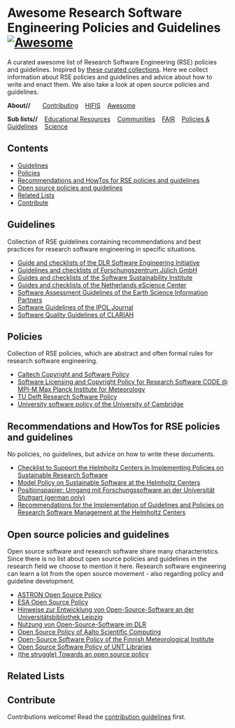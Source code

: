 <!--lint disable double-link-->
# Awesome Research Software Engineering Policies and Guidelines [![Awesome](https://awesome.re/badge.svg)](https://awesome.re)

A curated awesome list of Research Software Engineering (RSE) policies and guidelines. Inspired by [these curated collections](https://github.com/sindresorhus/awesome). Here we collect information about RSE policies and guidelines and advice about how to write and enact them. We also take a look at open source policies and guidelines.

**About//** &nbsp;&nbsp;&nbsp;&nbsp;&nbsp;
[Contributing](contributing.md)&nbsp;&nbsp;&nbsp;
[HIFIS](https://hifis.net)&nbsp;&nbsp;&nbsp;
[Awesome](https://github.com/sindresorhus/awesome)

**Sub lists//**&nbsp;&nbsp;&nbsp;
[Educational Resources](https://github.com/hifis-net/awesome-rse-education)&nbsp;&nbsp;&nbsp;
[Communities](https://github.com/hifis-net/awesome-rse-communities)&nbsp;&nbsp;&nbsp;
[FAIR](https://github.com/hifis-net/awesome-rse-fair)&nbsp;&nbsp;&nbsp;
[Policies & Guidelines](https://github.com/hifis-net/awesome-rse-policies)&nbsp;&nbsp;&nbsp;
[Science](https://github.com/hifis-net/awesome-rse-science)

## Contents
- [Guidelines](#guidelines)
- [Policies](#policies)
- [Recommendations and HowTos for RSE policies and guidelines](#recommendations-and-howtos-for-rse-policies-and-guidelines)
- [Open source policies and guidelines](#open-source-policies-and-guidelines)
- [Related Lists](#related-lists)
- [Contribute](#contribute)

## Guidelines
Collection of RSE guidelines containing recommendations and best practices for research software engineering in specific situations.

- [Guide and checklists of the DLR Software Engineering Initiative](https://rse.dlr.de/01_guidelines.html)
- [Guidelines and checklists of Forschungszentrum Jülich GmbH](http://hdl.handle.net/2128/33259)
- [Guides and checklists of the Software Sustainability Institute](https://www.software.ac.uk/guides)
- [Guides and checklists of the Netherlands eScience Center](https://guide.esciencecenter.nl/#/)
- [Software Assessment Guidelines of the Earth Science Information Partners](https://esipfed.github.io/Software-Assessment-Guidelines/)
- [Software Guidelines of the IPOL Journal](https://tools.ipol.im/wiki/ref/software_guidelines/)
- [Software Quality Guidelines of CLARIAH](https://github.com/CLARIAH/software-quality-guidelines)

## Policies
Collection of RSE policies, which are abstract and often formal rules for research software engineering.

- [Caltech Copyright and Software Policy](https://innovation.caltech.edu/patents-licensing/policies/caltech-copyright-and-software-policy)
- [Software Licensing and Copyright Policy for Research Software CODE @ MPI-M Max Planck Institute for Meteorology](https://mpimet.mpg.de/fileadmin/02_Forschung/08_Gute_wissenschaftliche_Praxis/MPI-M-SW-Policy.pdf)
- [TU Delft Research Software Policy](https://doi.org/10.5281/zenodo.4629661)
- [University software policy of the University of Cambridge](https://help.uis.cam.ac.uk/policies/terms)

## Recommendations and HowTos for RSE policies and guidelines
No policies, no guidelines, but advice on how to write these documents.

- [Checklist to Support the Helmholtz Centers in Implementing Policies on Sustainable Research Software](https://doi.org/10.48440/os.helmholtz.038)
- [Model Policy on Sustainable Software at the Helmholtz Centers](https://doi.org/10.48440/os.helmholtz.041)
- [Positionspapier: Umgang mit Forschungssoftware an der Universität Stuttgart (german only)](https://elib.uni-stuttgart.de/bitstream/11682/11195/1/positionspapier.pdf)
- [Recommendations for the Implementation of Guidelines and Policies on Research Software Management at the Helmholtz Centers](https://doi.org/10.48440/os.helmholtz.040)

## Open source policies and guidelines
Open source software and research software share many characteristics. Since there is no list about open source policies and guidelines in the research field we choose to mention it here. Research software engineering can learn a lot from the open source movement - also regarding policy and guideline development.

- [ASTRON Open Source Policy](https://doi.org/10.5281/zenodo.3479828)
- [ESA Open Source Policy](https://essr.esa.int/esa-open-source-policy)
- [Hinweise zur Entwicklung von Open-Source-Software an der Universitätsbibliothek Leipzig](https://doi.org/10.5281/zenodo.6412930)
- [Nutzung von Open-Source-Software im DLR](https://www.dlr.de/de/medien/publikationen/broschueren/opensource-software_dlr_2022.pdf)
- [Open Source Policy of Aalto Scientific Computing](https://scicomp.aalto.fi/aalto/opensource-policy/)
- [Open-Source Software Policy of the Finnish Meteorological Institute](https://en.ilmatieteenlaitos.fi/open-source-software-policy)
- [Open Source Software Policy of UNT Libraries](https://library.unt.edu/policies/open-source-software/)
- [(the struggle) Towards an open source policy](https://arxiv.org/abs/1911.00534v1)

## Related Lists

## Contribute

Contributions welcome! Read the [contribution guidelines](contributing.md) first.
